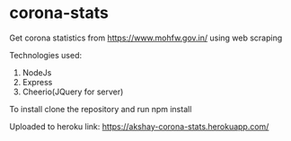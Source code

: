 # corona-stats
Get corona statistics from https://www.mohfw.gov.in/ using web scraping

Technologies used:

1. NodeJs
2. Express
3. Cheerio(JQuery for server)

To install clone the repository and run npm install

Uploaded to heroku link: https://akshay-corona-stats.herokuapp.com/


